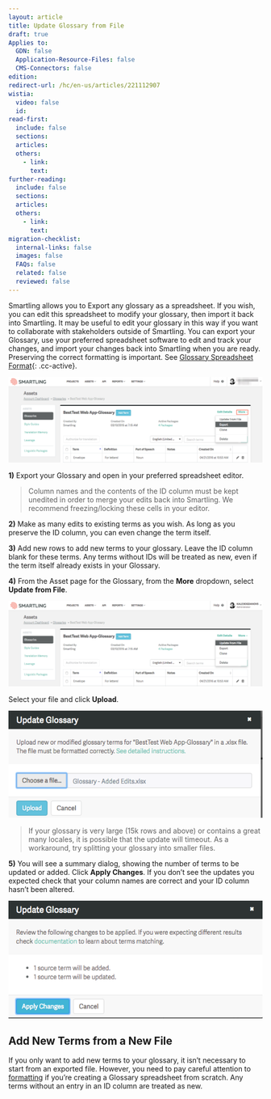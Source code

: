 ```yaml
---
layout: article
title: Update Glossary from File
draft: true
Applies to:
  GDN: false
  Application-Resource-Files: false
  CMS-Connectors: false
edition:
redirect-url: /hc/en-us/articles/221112907
wistia:
  video: false
  id:
read-first:
  include: false
  sections:
  articles:
  others:
    - link:
      text:
further-reading:
  include: false
  sections:
  articles:
  others:
    - link:
      text:
migration-checklist:
  internal-links: false
  images: false
  FAQs: false
  related: false
  reviewed: false
---
```



Smartling allows you to Export any glossary as a spreadsheet. If you wish, you can edit this spreadsheet to modify your glossary, then import it back into Smartling. It may be useful to edit your glossary in this way if you want to collaborate with stakeholders outside of Smartling. You can export your Glossary, use your preferred spreadsheet software to edit and track your changes, and import your changes back into Smartling when you are ready. Preserving the correct formatting is important. See [Glossary Spreadsheet Format](){: .cc-active}.

![](/uploads/versions/smartling___linguistic_assets-23---x----1258-422x---.png)

**1)** Export your Glossary and open in your preferred spreadsheet editor.

<blockquote class="info"><p>Column names and the contents of the ID column must be kept unedited in order to merge your edits back into Smartling. We recommend freezing/locking these cells in your editor.</p></blockquote>

**2)** Make as many edits to existing terms as you wish. As long as you preserve the ID column, you can even change the term itself.

**3)** Add new rows to add new terms to your glossary. Leave the ID column blank for these terms. Any terms without IDs will be treated as new, even if the term itself already exists in your Glossary.

**4)** From the Asset page for the Glossary, from the **More** dropdown, select **Update from File**.

![](/uploads/versions/smartling___linguistic_assets-24---x----1258-424x---.png)

Select your file and click **Upload**.

![medium](/uploads/versions/smartling___linguistic_assets-25---x----580-244x---.png)

> If your glossary is very large (15k rows and above) or contains a great many locales, it is possible that the update will timeout. As a workaround, try splitting your glossary into smaller files.

**5)** You will see a summary dialog, showing the number of terms to be updated or added. Click **Apply Changes**. If you don’t see the updates you expected check that your column names are correct and your ID column hasn’t been altered.

![medium](/uploads/versions/smartling___linguistic_assets-26---x----573-264x---.png)

## Add New Terms from a New File

If you only want to add new terms to your glossary, it isn’t necessary to start from an exported file. However, you need to pay careful attention to [formatting]() if you’re creating a Glossary spreadsheet from scratch. Any terms without an entry in an ID column are treated as new.
